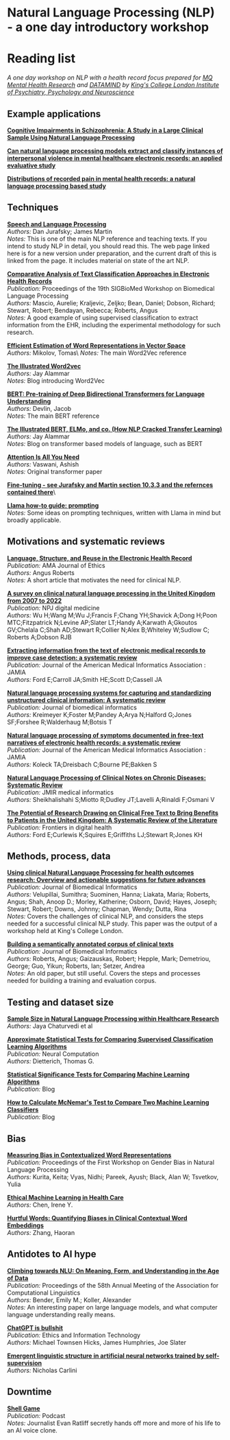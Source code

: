 # Natural Language Processing (NLP) - a one day introductory workshop<a name="top"/>
# Reading list

*A one day workshop on NLP with a health record focus prepared for [MQ Mental Health Research](https://www.mqmentalhealth.org/) and [DATAMIND](https://datamind.org.uk/) by [King's College London Institute of Psychiatry, Psychology and Neuroscience](https://www.kcl.ac.uk/ioppn)*


## Example applications

**[Cognitive Impairments in Schizophrenia: A Study in a Large Clinical Sample Using Natural Language Processing](https://pmc.ncbi.nlm.nih.gov/articles/PMC8521945/)**

**[Can natural language processing models extract and classify instances of interpersonal violence in mental healthcare electronic records: an applied evaluative study](https://bmjopen.bmj.com/content/12/2/e052911)**

**[Distributions of recorded pain in mental health records: a natural language processing based study](https://bmjopen.bmj.com/content/bmjopen/14/4/e079923.full.pdf)**

## Techniques

**[Speech and Language Processing](https://web.stanford.edu/~jurafsky/slp3/)**\
*Authors:* Dan Jurafsky; James Martin\
*Notes:* This is one of the main NLP reference and teaching texts. If you intend to study NLP in detail, you should read this. The web page linked here is for a new version under preparation, and the current draft of this is linked from the page. It includes material on state of the art NLP.

**[Comparative Analysis of Text Classification Approaches in Electronic Health Records](https://aclanthology.org/2020.bionlp-1.9/)**\
*Publication:* Proceedings of the 19th SIGBioMed Workshop on Biomedical Language Processing\
*Authors:* Mascio, Aurelie; Kraljevic, Zeljko; Bean, Daniel; Dobson, Richard; Stewart, Robert; Bendayan, Rebecca; Roberts, Angus\
*Notes:* A good example of using supervised classification to extract information from the EHR, including the experimental methodology for such research.

**[Efficient Estimation of Word Representations in Vector Space](https://arxiv.org/abs/1301.3781)**\
*Authors:* Mikolov, Tomas\ 
*Notes:* The main Word2Vec reference

**[The Illustrated Word2vec](https://jalammar.github.io/illustrated-word2vec/)**\
*Authors:* Jay Alammar \
*Notes:* Blog introducing Word2Vec

**[BERT: Pre-training of Deep Bidirectional Transformers for Language Understanding](https://arxiv.org/abs/1810.04805)**\
*Authors:* Devlin, Jacob\
*Notes:* The main BERT reference

**[The Illustrated BERT, ELMo, and co. (How NLP Cracked Transfer Learning)](https://jalammar.github.io/illustrated-bert/)**\
*Authors:* Jay Alammar\
*Notes:* Blog on transformer based models of language, such as BERT

**[Attention Is All You Need](https://arxiv.org/abs/1706.03762)**\
*Authors:* Vaswani, Ashish\
*Notes:* Original transformer paper

**[Fine-tuning - see Jurafsky and Martin section 10.3.3 and the refernces contained there](https://web.stanford.edu/~jurafsky/slp3/)**\

**[Llama how-to guide: prompting](https://www.llama.com/docs/how-to-guides/prompting/)**\
*Notes:* Some ideas on prompting techniques, written with Llama in mind but broadly applicable.

## Motivations and systematic reviews

**[Language, Structure, and Reuse in the Electronic Health Record](https://journalofethics.ama-assn.org/article/language-structure-and-reuse-electronic-health-record/2017-03)**\
*Publication:* AMA Journal of Ethics\
*Authors:* Angus Roberts\
*Notes:* A short article that motivates the need for clinical NLP.

**[A survey on clinical natural language processing in the United Kingdom from 2007 to 2022](https://pmc.ncbi.nlm.nih.gov/articles/PMC9770568/)**\
*Publication:* NPJ digital medicine\
*Authors:* Wu H;Wang M;Wu J;Francis F;Chang YH;Shavick A;Dong H;Poon MTC;Fitzpatrick N;Levine AP;Slater LT;Handy A;Karwath A;Gkoutos GV;Chelala C;Shah AD;Stewart R;Collier N;Alex B;Whiteley W;Sudlow C; Roberts A;Dobson RJB

**[Extracting information from the text of electronic medical records to improve case detection: a systematic review](https://pmc.ncbi.nlm.nih.gov/articles/PMC4997034/)**\
*Publication:* Journal of the American Medical Informatics Association : JAMIA\
*Authors:* Ford E;Carroll JA;Smith HE;Scott D;Cassell JA

**[Natural language processing systems for capturing and standardizing unstructured clinical information: A systematic review](https://www.sciencedirect.com/science/article/pii/S1532046417301685?via%3Dihub)**\
*Publication:* Journal of biomedical informatics\
*Authors:* Kreimeyer K;Foster M;Pandey A;Arya N;Halford G;Jones SF;Forshee R;Walderhaug M;Botsis T

**[Natural language processing of symptoms documented in free-text narratives of electronic health records: a systematic review](https://pmc.ncbi.nlm.nih.gov/articles/PMC6657282/)**\
*Publication:* Journal of the American Medical Informatics Association : JAMIA\
*Authors:* Koleck TA;Dreisbach C;Bourne PE;Bakken S

**[Natural Language Processing of Clinical Notes on Chronic Diseases: Systematic Review](https://pmc.ncbi.nlm.nih.gov/articles/PMC6528438/)**\
*Publication:* JMIR medical informatics\
*Authors:* Sheikhalishahi S;Miotto R;Dudley JT;Lavelli A;Rinaldi F;Osmani V

**[The Potential of Research Drawing on Clinical Free Text to Bring Benefits to Patients in the United Kingdom: A Systematic Review of the Literature](https://pmc.ncbi.nlm.nih.gov/articles/PMC8521813/)**\
*Publication:* Frontiers in digital health\
*Authors:* Ford E;Curlewis K;Squires E;Griffiths LJ;Stewart R;Jones KH

## Methods, process, data

**[Using clinical Natural Language Processing for health outcomes research: Overview and actionable suggestions for future advances](https://www.sciencedirect.com/science/article/pii/S1532046418302016?via%3Dihub)**\
*Publication:* Journal of Biomedical Informatics\
*Authors:* Velupillai, Sumithra; Suominen, Hanna; Liakata, Maria; Roberts, Angus; Shah, Anoop D.; Morley, Katherine; Osborn, David; Hayes, Joseph; Stewart, Robert; Downs, Johnny; Chapman, Wendy; Dutta, Rina\
*Notes:* Covers the challenges of clinical NLP, and considers the steps needed for a successful clinical NLP study. This paper was the output of a workshop held at King's College London.

**[Building a semantically annotated corpus of clinical texts](https://www.sciencedirect.com/science/article/pii/S1532046409000069?via%3Dihub)**\
*Publication:* Journal of Biomedical Informatics\
*Authors:* Roberts, Angus; Gaizauskas, Robert; Hepple, Mark; Demetriou, George; Guo, Yikun; Roberts, Ian; Setzer, Andrea\
*Notes:* An old paper, but still useful. Covers the steps and processes needed for building a training and evaluation corpus.

## Testing and dataset size

**[Sample Size in Natural Language Processing within Healthcare Research](https://arxiv.org/pdf/2309.02237)**\
*Authors:* Jaya Chaturvedi et al 

**[Approximate Statistical Tests for Comparing Supervised Classification Learning Algorithms](https://pubmed.ncbi.nlm.nih.gov/9744903/)**\
*Publication:* Neural Computation\
*Authors:* Dietterich, Thomas G.

**[Statistical Significance Tests for Comparing Machine Learning Algorithms](https://machinelearningmastery.com/statistical-significance-tests-for-comparing-machine-learning-algorithms/)**\
*Publication:* Blog

**[How to Calculate McNemar's Test to Compare Two Machine Learning Classifiers](https://machinelearningmastery.com/mcnemars-test-for-machine-learning/)**\
*Publication:* Blog

## Bias

**[Measuring Bias in Contextualized Word Representations](https://aclanthology.org/W19-3823/)**\
*Publication:* Proceedings of the First Workshop on Gender Bias in Natural Language Processing\
*Authors:* Kurita, Keita; Vyas, Nidhi; Pareek, Ayush; Black, Alan W; Tsvetkov, Yulia

**[Ethical Machine Learning in Health Care](https://www.annualreviews.org/content/journals/10.1146/annurev-biodatasci-092820-114757)**\
*Authors:* Chen, Irene Y.

**[Hurtful Words: Quantifying Biases in Clinical Contextual Word Embeddings](https://arxiv.org/abs/2003.11515)**\
*Authors:* Zhang, Haoran

## Antidotes to AI hype

**[Climbing towards NLU: On Meaning, Form, and Understanding in the Age of Data](https://aclanthology.org/2020.acl-main.463/)**\
*Publication:* Proceedings of the 58th Annual Meeting of the Association for Computational Linguistics\
*Authors:* Bender, Emily M.; Koller, Alexander\
*Notes:* An interesting paper on large language models, and what computer language understanding really means.

**[ChatGPT is bullshit](https://link.springer.com/article/10.1007/s10676-024-09775-5)**\
*Publication:* Ethics and Information Technology\
*Authors:* Michael Townsen Hicks, James Humphries, Joe Slater

**[Emergent linguistic structure in artificial neural networks trained by self-supervision](https://www.pnas.org/doi/full/10.1073/pnas.1907367117)**\
*Authors:* Nicholas Carlini


## Downtime

**[Shell Game](https://castbox.fm/vb/734885305)**\
*Publication:* Podcast\
*Notes:* Journalist Evan Ratliff secretly hands off more and more of his life to an AI voice clone.






